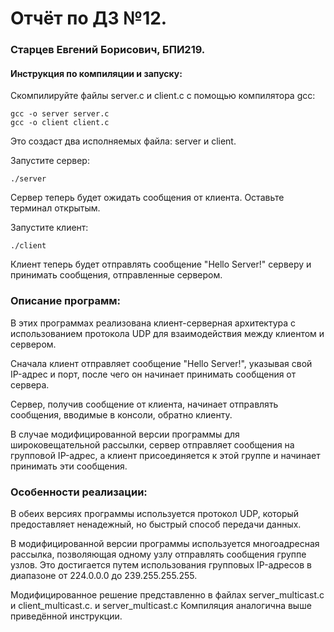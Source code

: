 # Отчёт по ДЗ №12.
### Старцев Евгений Борисович, БПИ219.

#### Инструкция по компиляции и запуску:

Скомпилируйте файлы server.c и client.c с помощью компилятора gcc:

```
gcc -o server server.c
gcc -o client client.c
```
Это создаст два исполняемых файла: server и client.

Запустите сервер:
```
./server
```

Сервер теперь будет ожидать сообщения от клиента. Оставьте терминал открытым.

Запустите клиент:

```
./client
```
Клиент теперь будет отправлять сообщение "Hello Server!" серверу и принимать сообщения, отправленные сервером.

### Описание программ:

В этих программах реализована клиент-серверная архитектура с использованием протокола UDP для взаимодействия между клиентом и сервером.

Сначала клиент отправляет сообщение "Hello Server!", указывая свой IP-адрес и порт, после чего он начинает принимать сообщения от сервера.

Сервер, получив сообщение от клиента, начинает отправлять сообщения, вводимые в консоли, обратно клиенту.

В случае модифицированной версии программы для широковещательной рассылки, сервер отправляет сообщения на групповой IP-адрес, а клиент присоединяется к этой группе и начинает принимать эти сообщения.

### Особенности реализации:

В обеих версиях программы используется протокол UDP, который предоставляет ненадежный, но быстрый способ передачи данных.

В модифицированной версии программы используется многоадресная рассылка, позволяющая одному узлу отправлять сообщения группе узлов.
Это достигается путем использования групповых IP-адресов в диапазоне от 224.0.0.0 до 239.255.255.255.

Модифицированное решение представленно в файлах server_multicast.c и client_multicast.c. и server_multicast.c
Компиляция аналогична выше приведённой инструкции.